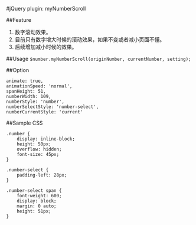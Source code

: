 #jQuery plugin: myNumberScroll

##Feature
1. 数字滚动效果。
2. 目前只有数字增大时候的滚动效果，如果不变或者减小页面不懂。
3. 后续增加减小时候的效果。

##Usage
`$number.myNumberScroll(originNumber, currentNumber, setting);`

##Option

```
animate: true,
animationSpeed: 'normal',
spanHeight: 51,
numberWidth: 109,
numberStyle: 'number',
numberSelectStyle: 'number-select',
numberCurrentStyle: 'current'
```
##Sample CSS
```
.number {
    display: inline-block;
    height: 50px;
    overflow: hidden;
    font-size: 45px;
}

.number-select {
    padding-left: 28px;
}

.number-select span {
    font-weight: 600;
    display: block;
    margin: 0 auto;
    height: 51px;
}
            
```
